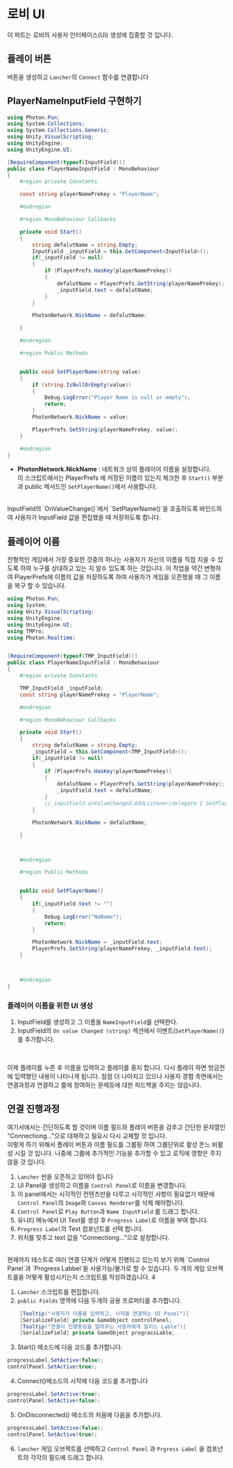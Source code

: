 # 로비 UI
이 파트는 로비의 사용자 인터페이스(UI) 생성에 집중할 것 입니다. 
## 플레이 버튼
버튼을 생성하고 `Lancher`의 `Connect` 함수를 연결합니다

## PlayerNameInputField 구현하기
```cs
using Photon.Pun;
using System.Collections;
using System.Collections.Generic;
using Unity.VisualScripting;
using UnityEngine;
using UnityEngine.UI;

[RequireComponent(typeof(InputField))]
public class PlayerNameInputField : MonoBehaviour
{
    #region private Constants

    const string playerNamePrekey = "PlayerName";

    #endregion

    #region MonoBehaviour Callbacks

    private void Start()
    {
        string defalutName = string.Empty;
        InputField _inputField = this.GetComponent<InputField>();
        if(_inputField != null)
        {
            if (PlayerPrefs.HasKey(playerNamePrekey))
            {
                defalutName = PlayerPrefs.GetString(playerNamePrekey);
                _inputField.text = defalutName;
            }
        }

        PhotonNetwork.NickName = defalutName;

    }

    #endregion

    #region Public Methods


    public void SetPlayerName(string value)
    {
        if (string.IsNullOrEmpty(value))
        {
            Debug.LogError("Player Name is null or empty");
            return;
        }
        PhotonNetwork.NickName = value;

        PlayerPrefs.SetString(playerNamePrekey, value);
    }

    #endregion
}
```
* **PhotonNetwork.NickName** :
네트워크 상의 플레이어 이름을 설정합니다.   <br>
이 스크립트에서는 PlayerPrefs 에 저장된 이름이 있는지 체크한 후 `Start()` 부분과 public 메서드인 `SetPlayerName()`에서 사용합니다. 
<br>
InputField의 `OnValueChange()`에서 `SetPlayerName()`을 호출하도록 바인드하여 사용자가 InputField 값을 편집했을 때 저장하도록 합니다. 

## 플레이어 이름
전형적인 게임에서 가장 중요한 것중의 하나는 사용자가 자신의 이름을 직접 지을 수 있도록 하여 누구를 상대하고 있는 지 알수 있도록 하는 것입니다. 이 작업을 약간 변형하여 PlayerPrefs에 이름의 값을 저장하도록 하여 사용자가 게임을 오픈했을 때 그 이름을 복구 할 수 있습니다. 

```cs
using Photon.Pun;
using System;
using Unity.VisualScripting;
using UnityEngine;
using UnityEngine.UI;
using TMPro;
using Photon.Realtime;


[RequireComponent(typeof(TMP_InputField))]
public class PlayerNameInputField : MonoBehaviour
{
    #region private Constants

    TMP_InputField _inputField;
    const string playerNamePrekey = "PlayerName";

    #endregion

    #region MonoBehaviour Callbacks

    private void Start()
    {
        string defalutName = string.Empty;
        _inputField = this.GetComponent<TMP_InputField>();
        if(_inputField != null)
        {
            if (PlayerPrefs.HasKey(playerNamePrekey))
            {
                defalutName = PlayerPrefs.GetString(playerNamePrekey);
                _inputField.text = defalutName;
            }
            //_inputField.onValueChanged.AddListener(delegate { SetPlayerName(_inputField.text); });
        }

        PhotonNetwork.NickName = defalutName;

    }



    #endregion

    #region Public Methods


    public void SetPlayerName()
    {
        if(_inputField.text != "")
        {
            Debug.LogError("NoName");
            return;
        }

        PhotonNetwork.NickName = _inputField.text;
        PlayerPrefs.SetString(playerNamePrekey, _inputField.text);
    }



    #endregion
}

```
### 플레이어 이름을 위한 UI 생성
1. InputField를 생성하고 그 이름을 `NameInputField`를 선택한다.
2. InputField의 `On value Changed (string)` 섹션에서 이벤트(`SetPlayerName()`)를 추가합니다.
<br>
 
이제 플레이를 누른 후 이름을 입력하고 플레이를 중지 합니다. 다시 플레이 하면 방금전에 입력했던 내용이 나타나게 됩니다. 점점 더 나아지고 있으나 사용자 경험 측면에서는 연결과정과 연결하고 룸에 참여하는 문제등에 대한 피드백을 주지는 않습니다.

## 연결 진행과정
여기서에서는 간단하도록 할 것이며 이름 필드와 플레이 버튼을 감추고 간단한 문자열인 "Connectiong..."으로 대채하고 필요시 다시 교체할 것 입니다.
<br>
이렇게 하기 위해서 플레이 버튼과 이름 필드를 그룹핑 하여 그룹단위로 활성 똔느 비활성 시킬 것 입니다. 나중에 그룹에 추가적인 기능을 추가할 수 있고 로직에 영향은 주지 않을 것 입니다.
<br>

1. `Lancher` 씬을 오픈하고 있어야 힙니다
2. UI Panel을 생성하고 이름을 `Control Panel`로 이름을 변경합니다. 
3. 이 panel에서는 시각적인 컨텐츠만을 다루고 시각적인 사항이 필요없기 때문에 `Control Panel`의 `Image`와 `Canvas Renderer`를 삭제 해야합니다. 
4. `Control Panel`로 `Play Button`과 `Name InputField` 를 드래그 합니다. 
5. 유니티 메뉴에서 UI Text를 생성 후 `Progress Label`로 이름을 부여 합니다. 
6. `Progress Label`의 Text 컴포넌트를 선택 합니다. 
7. 위치를 맞추고 text 값을 "Connectiong..."으로 설정합니다.
<br>
현재까지 테스트로 여러 연결 단계가 어떻게 진행되고 있는지 보기 위해 `Control Panel`과 `Progress Labbel`을 사용가능/불가로 할 수 있습니다. 두 개의 게임 오브젝트를을 어떻게 활성시키는지 스크립트를 작성하겠습니다. 4
<br>

1. `Lancher` 스크립트를 편집합니다.
2. `public Fields` 영역에 다음 두개의 공용 프로퍼티를 추가합니다.
```cs
    [Tooltip("사용자가 이름을 입력하고, 시작을 연결하는 UI Panel")]
    [SerializeField] private GameObject controlPanel;
    [Tooltip("연결이 진행중임을 알려주는 사용자에게 알리는 Lable")]
    [SerializeField] private GameObject prograssLable;
```
3. Start() 메소드에 다음 코드를 추가합니다.
```cs
progressLabel.SetActive(false);
controlPanel.SetActive(true);
```
4. Connect()메소드의 시작에 다음 코드를 추가합니다
```cs
progressLabel.SetActive(true);
controlPanel.SetActive(false);
```
5. OnDisconnected() 메소드의 처음에 다음을 추가합니다.
```cs
progressLabel.SetActive(false);
controlPanel.SetActive(true);
```
6. `lancher` 게임 오브젝트를 선택하고 `Control Panel` 과 `Prgress Label` 을 컴포넌트의 각각의 필드에 드래그 합니다.
